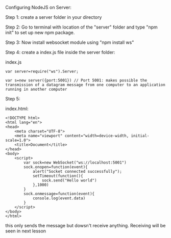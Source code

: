 Configuring NodeJS on Server:

Step 1: create a server folder in your directory

Step 2: Go to terminal with location of the "server" folder and type "npm init" to set up new npm package.

Step 3: Now install websocket module using "npm install ws"

Step 4: create a index.js file inside the server folder:

index.js

    var server=require("ws").Server;
    
    var s=new server({port:5001}) // Port 5001: makes possible the transmission of a datagram message from one computer to an application running in another computer

Step 5: 

index.html:

    <!DOCTYPE html>
    <html lang="en">
    <head>
        <meta charset="UTF-8">
        <meta name="viewport" content="width=device-width, initial-scale=1.0">
        <title>Document</title>
    </head>
    <body>
        <script>
            var sock=new WebSocket("ws://localhost:5001")
            sock.onopen=function(event){
                alert("Socket connected successfully");
                setTimeout(function(){
                    sock.send("Hello world")
                },1000)
            }
            sock.onmessage=function(event){
                console.log(event.data)
            }
        </script>
    </body>
    </html>

this only sends the message but dowsn't receive anything. Receiving will be seen in next lesson
